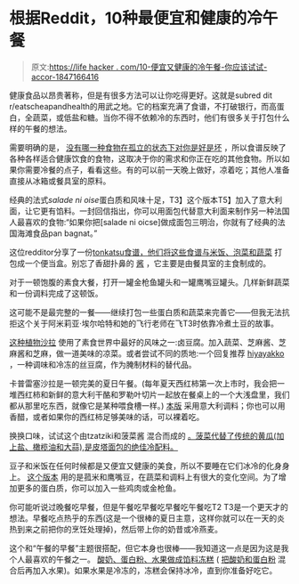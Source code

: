 # 根据Reddit，10种最便宜和健康的冷午餐

> 原文:[https://life hacker . com/10-便宜又健康的冷午餐-你应该试试-accor-1847166416](https://lifehacker.com/10-cheap-and-healthy-cold-lunches-you-should-try-accor-1847166416)

健康食品以昂贵著称，但是有很多方法可以让你吃得更好。这就是subred dit r/eatscheapandhealth的用武之地。它的档案充满了食谱，不打破银行，而高蛋白，全蔬菜，或低盐和糖。当你不得不依赖冷的东西时，他们有很多关于打包什么样的午餐的想法。

需要明确的是， [没有哪一种食物在孤立的状态下对你是好是坏](https://lifehacker.com/no-one-food-item-is-bad-for-you-1846388498) ，所以食谱反映了各种各样适合健康饮食的食物，这取决于你的需求和你正在吃的其他食物。所以如果你需要冷餐的点子，看看这些。有的可以前一天晚上做好，凉着吃；其他人准备直接从冰箱或餐具室的原料。

经典的法式*salade ni oise*蛋白质和风味十足，T3】这个版本T5】加入了意大利面，让它更有馅料。一封回信指出，你可以用面包代替意大利面来制作另一种法国人最喜欢的食物:“如果你把[salade ni oicse]做成面包三明治，你就有了经典的法国海滩食品pan bagnat。”

这位redditor分享了一份[tonkatsu](https://norecipes.com/tonkatsu/)[食谱，他们将这些食谱与米饭、泡菜和蔬菜](https://www.reddit.com/r/EatCheapAndHealthy/comments/3xgmuo/looking_for_inexpensive_cold_lunches_i_can_bring/cy4mgkh/?utm_source=reddit&utm_medium=web2x&context=3) 打包成一个便当盒。别忘了香甜扑鼻的 [酱](https://www.seriouseats.com/tonkatsu-sauce-japanese-barbecue-recipe) ，它主要是由餐具室的主食制成的。

对于一顿饱腹的素食大餐，打开一罐金枪鱼罐头和一罐鹰嘴豆罐头。几样新鲜蔬菜和一份调料完成了这顿饭。

这可能不是最完整的一餐——继续打包一些蛋白质和蔬菜来完善它——但我无法抗拒这个关于阿米莉亚·埃尔哈特和她的飞行老师在飞T3时依靠冷煮土豆的故事。

[这种植物沙拉](https://www.reddit.com/r/EatCheapAndHealthy/comments/jl0jcj/the_best_vegetables_to_pack_in_a_cold_lunch_when/gam8mcl/?utm_source=reddit&utm_medium=web2x&context=3) 使用了素食世界中最好的风味之一:卤豆腐。加入蔬菜、芝麻酱、芝麻酱和芝麻，做一道美味的凉菜。或者尝试不同的质地:一个回复推荐 [hiyayakko](https://www.justonecookbook.com/japanese-tofu-cold-tofu-hiyayakko/) ，一种调味和冷冻的丝豆腐，作为腌制材料的替代品。

卡普雷塞沙拉是一顿完美的夏日午餐。(每年夏天西红柿第一次上市时，我会把一堆西红柿和新鲜的意大利干酪和罗勒叶切片一起放在餐桌上的一个大浅盘里，我们都从那里吃东西，就像它是某种喂食槽一样。) [本版](https://www.reddit.com/r/EatCheapAndHealthy/comments/jl0jcj/the_best_vegetables_to_pack_in_a_cold_lunch_when/gam9vpq/?utm_source=reddit&utm_medium=web2x&context=3) 采用意大利调料；你也可以用香醋，或者如果你的西红柿足够美味的话，可以裸着吃。

换换口味，试试这个由tzatziki和菠菜酱 混合而成的 [。菠菜代替了传统的黄瓜(加上盐、橄榄油和大蒜),是皮塔面包的绝佳冷配料。](https://www.reddit.com/r/EatCheapAndHealthy/comments/jl0jcj/the_best_vegetables_to_pack_in_a_cold_lunch_when/gan1h0g/?utm_source=reddit&utm_medium=web2x&context=3)

豆子和米饭在任何时候都是又便宜又健康的美食，所以不要睡在它们冰冷的化身身上。 [这个版本](https://www.reddit.com/r/EatCheapAndHealthy/comments/jl0jcj/the_best_vegetables_to_pack_in_a_cold_lunch_when/gan1cyh/?utm_source=reddit&utm_medium=web2x&context=3) 用的是菰米和鹰嘴豆，在蔬菜和调料上有很大的变化空间。为了增加更多的蛋白质，你可以加入一些鸡肉或金枪鱼。

你可能听说过晚餐吃早餐，但是午餐吃早餐吃早餐吃午餐吃T2 T3是一个更天才的想法。早餐吃点热乎的东西(这是一个很棒的夏日主意，这样你就可以在一天的炎热到来之前把你的烹饪处理掉)，然后带上你的奶昔或冷燕麦。

这个和“午餐的早餐”主题很搭配，但它本身也很棒——我知道这一点是因为这是我个人最喜欢的午餐之一。 [酸奶、蛋白粉、水果做成馅料冻糕](https://www.reddit.com/r/EatCheapAndHealthy/comments/eyosqt/does_anyone_have_ideas_for_a_packed_cold_lunch_i/fh5sxy2/?utm_source=reddit&utm_medium=web2x&context=3) ( [把酸奶和蛋白粉](https://lifehacker.com/mix-protein-powder-into-your-yogurt-1846042865) 混合后再加入水果)。如果水果是冷冻的，冻糕会保持冰冷，直到你准备好吃它。